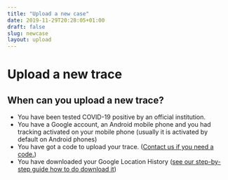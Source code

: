 ```yaml
---
title: "Upload a new case"
date: 2019-11-29T20:28:05+01:00
draft: false
slug: newcase
layout: upload
---
```


# Upload a new trace

## When can you upload a new trace?

- You have been tested COVID-19 positive by an official institution.
- You have a Google account, an Android mobile phone and you had tracking activated on your mobile phone (usually it is activated by default on Android phones)
- You have got a code to upload your trace. ([Contact us if you need a code.](/about/#contact))
- You have downloaded your Google Location History ([see our step-by-step guide how to do download it](/howto))
